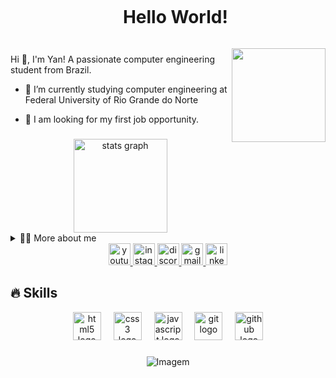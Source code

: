 <div id="user-content-toc">
  <ul align="center">
    <summary><h1 style="display: inline-block">Hello World!</h1></summary>
</div>


<img align="right" height="150" src="https://media.giphy.com/media/v1.Y2lkPTc5MGI3NjExNnlsc200ZHYybmcxY2J4bm5wajAyd2tic3l2N3lncnc5bHRxdXJzaiZlcD12MV9pbnRlcm5hbF9naWZfYnlfaWQmY3Q9Zw/cvyz3Hw4d7EIw/giphy.gif"  />

###
<p>
  Hi 👋, I'm Yan! A passionate computer engineering student from Brazil.

  - 🌱 I’m currently studying computer engineering at Federal University of Rio Grande do Norte 

  - 🔭 I am looking for my first job opportunity. 
</p>


###

<div align="center">
  <img src="https://github-readme-stats.vercel.app/api?username=yanxxavier&hide_title=false&hide_rank=false&show_icons=true&include_all_commits=true&count_private=true&disable_animations=false&theme=dark&locale=en&hide_border=false" height="150" alt="stats graph"  />
 
</div>
<details>
  <summary>👨‍💻 More about me</summary>

  - 💬 I'm 19 years old, I'm learning new technologies every day through b7web's Dev Full Stack course. Furthermore, I am an aspiring reserve officer, graduated from the Reserve Officer Preparation Center in 2023. An experience that made me create leadership, camaraderie, rusticity, a spirit of mission accomplishment and proactivity.

  - ⚡ I enjoy participating in street races as a sport and I'm currently learning to surf. I like playing games with my brother and friends and going out with my girlfriend.
</details>


<div align="center">
  <a href="https://www.youtube.com/channel/UCDc1tYA3J9LtnGiJc5TKFTg" target="_blank">
    <img src="https://img.shields.io/static/v1?message=Youtube&logo=youtube&label=&color=FF0000&logoColor=white&labelColor=&style=for-the-badge" height="35" alt="youtube logo"  />
  </a>
  <a href="https://www.instagram.com/yanxxavier/" target="_blank">
    <img src="https://img.shields.io/static/v1?message=Instagram&logo=instagram&label=&color=E4405F&logoColor=white&labelColor=&style=for-the-badge" height="35" alt="instagram logo"  />
  </a>
  <a href="Discordapp.com/users/880974256144515073" target="_blank">
    <img src="https://img.shields.io/static/v1?message=Discord&logo=discord&label=&color=7289DA&logoColor=white&labelColor=&style=for-the-badge" height="35" alt="discord logo"  />
  </a>
  <a href="https://is.gd/yanxxaviermail" target="_blank">
    <img src="https://img.shields.io/static/v1?message=Gmail&logo=gmail&label=&color=D14836&logoColor=white&labelColor=&style=for-the-badge" height="35" alt="gmail logo"  />
  </a>
  <a href="https://www.linkedin.com/in/yan-xavier-2289092b6/" target="_blank">
    <img src="https://img.shields.io/static/v1?message=LinkedIn&logo=linkedin&label=&color=0077B5&logoColor=white&labelColor=&style=for-the-badge" height="35" alt="linkedin logo"  />
  </a>
</div>

###

###

## 🔥 Skills





<div align="center">
  <img src="https://cdn.jsdelivr.net/gh/devicons/devicon/icons/html5/html5-original.svg" height="45" alt="html5 logo"  />
  <img width="12" />
  <img src="https://cdn.jsdelivr.net/gh/devicons/devicon/icons/css3/css3-original.svg" height="45" alt="css3 logo"  />
  <img width="12" />
  <img src="https://cdn.jsdelivr.net/gh/devicons/devicon/icons/javascript/javascript-original.svg" height="45" alt="javascript logo"  />
  <img width="12" />
  <img src="https://cdn.jsdelivr.net/gh/devicons/devicon/icons/git/git-original.svg" height="45" alt="git logo"  />
  <img width="12" />
  <img src="https://cdn.jsdelivr.net/gh/devicons/devicon/icons/github/github-original.svg" height="45" alt="github logo"  />
</div>

###



<p align="center">
  <img align="center" src="https://media.giphy.com/media/v1.Y2lkPTc5MGI3NjExZjUwZDR3dm00M3Zhd3g4a25mMmxvNWJrcGN4OHc5bzMzemZhYzI2NiZlcD12MV9pbnRlcm5hbF9naWZfYnlfaWQmY3Q9Zw/KXECBV0GkdCX6/giphy.gif" alt="Imagem">
</p>

###
